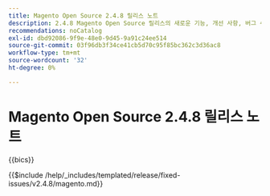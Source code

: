 ```yaml
---
title: Magento Open Source 2.4.8 릴리스 노트
description: 2.4.8 Magento Open Source 릴리스의 새로운 기능, 개선 사항, 버그 수정 및 알려진 문제에 대해 알아봅니다.
recommendations: noCatalog
exl-id: dbd92086-9f9e-48e0-9d45-9a91c24ee514
source-git-commit: 03f96db3f34ce41cb5d70c95f85bc362c3d36ac8
workflow-type: tm+mt
source-wordcount: '32'
ht-degree: 0%

---
```


# Magento Open Source 2.4.8 릴리스 노트

{{bics}}

{{$include /help/_includes/templated/release/fixed-issues/v2.4.8/magento.md}}
